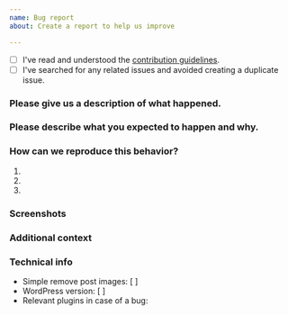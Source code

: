 ```yaml
---
name: Bug report
about: Create a report to help us improve

---
```


<!-- Please use this template when creating an issue.
- Please check the boxes after you've created your issue.
- Please use the latest version the plugin.-->

* [ ] I've read and understood the [contribution guidelines](https://github.com/my-language-skills/simple-remove-post-images/blob/master/.github/CONTRIBUTING.md).
* [ ] I've searched for any related issues and avoided creating a duplicate issue.

### Please give us a description of what happened.




### Please describe what you expected to happen and why.




### How can we reproduce this behavior?
1.
2.
3.


### Screenshots
<!-- If applicable, add screenshots to help explain your problem. -->

### Additional context
<!-- Add any other context about the problem here. -->

### Technical info
* Simple remove post images: [  ] <!-- Plugin version here -->
* WordPress version: [  ] <!-- Enter WordPress version here -->
* Relevant plugins in case of a bug:      <!-- Please make sure you can reproduce this bug with no plugins activated. Sometimes issues may occur due to plugin conflicts. -->
